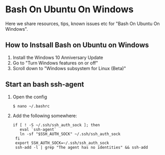 # Bash On Ubuntu On Windows 
Here we share resources, tips, known issues etc for "Bash On Ubuntu On Windows".


## How to Instsall Bash on Ubuntu on Windows
1. Install the Windows 10 Anniversary Update
2. Go to "Turn Windows features on or off"
3. Scroll down to "Windows subsystem for Linux (Beta)"


## Start an bash ssh-agent
1. Open the config  

    `$ nano ~/.bashrc`

2. Add the following somewhere:
   ``` 
   if [ ! -S ~/.ssh/ssh_auth_sock ]; then
      eval `ssh-agent`
      ln -sf "$SSH_AUTH_SOCK" ~/.ssh/ssh_auth_sock
    fi
    export SSH_AUTH_SOCK=~/.ssh/ssh_auth_sock
    ssh-add -l | grep "The agent has no identities" && ssh-add
```
